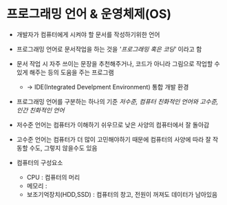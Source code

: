 # 프로그래밍 언어 & 운영체제(OS)
 - 개발자가 컴퓨터에게 시켜야 할 문서를 작성하기위한 언어
 - 프로그래밍 언어로 문서작업을 하는 것을 *'프로그래밍 혹은 코딩'* 이라고 함
 - 문서 작업 시 자주 쓰이는 문장을 추천해주거나, 코드가 아니라 그림으로 작업할 수 있게 해주는 등의 도움을 주는 프로그램
   - -> IDE(Integrated Develpment Environment) 통합 개발 환경
 - 프로그래밍 언어를 구분하는 하나의 기준 *저수준, 컴퓨터 친화적인 언어와 고수준, 인간 친화적인 언어*
 - 저수준 언어는 컴퓨터가 이해하기 쉬우므로 낮은 사양의 컴퓨터에서 잘 돌아감
 - 고수준 언어는 컴퓨터가 더 많이 고민해야하기 때문에 컴퓨터의 사양에 따라 잘 작동할 수도, 그렇지 않을수도 있음
 
 - 컴퓨터의 구성요소
   - CPU : 컴퓨터의 머리
   - 메모리 : 
   - 보조기억장치(HDD,SSD) : 컴퓨터의 창고, 전원이 꺼져도 데이터가 남아있음
   
